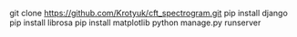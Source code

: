 git clone https://github.com/Krotyuk/cft_spectrogram.git
pip install django
pip install librosa
pip install matplotlib
python manage.py runserver
